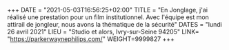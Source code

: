 +++
DATE = "2021-05-03T16:56:25+02:00"
TITLE = "En Jonglage, j'ai réalisé une prestation pour un film institutionnel. Avec l'équipe est mon attirail de jongleur, nous avons la thématique de la sécurité"
DATES = "lundi 26 avril 2021"
LIEU = "Studio et alors, Ivry-sur-Seine 94205"
LINK= "https://parkerwaynephilips.com/"
WEIGHT=9999827
+++

